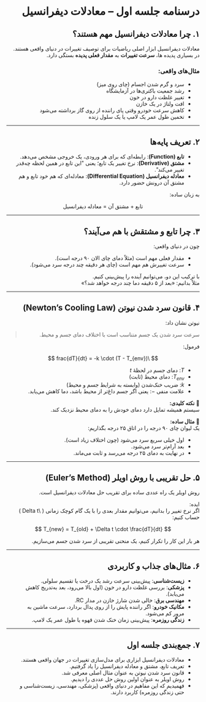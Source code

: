 <div dir="rtl">

# درسنامه جلسه اول – معادلات دیفرانسیل  

## ۱. چرا معادلات دیفرانسیل مهم هستند؟  
معادلات دیفرانسیل ابزار اصلی ریاضیات برای توصیف تغییرات در دنیای واقعی هستند.  
در بسیاری پدیده ها، **سرعت تغییرات** به **مقدار فعلی پدیده** بستگی دارد.  

### مثال‌های واقعی:  
- سرد و گرم شدن اجسام (چای روی میز)  
- رشد جمعیت باکتری‌ها در آزمایشگاه  
- تغییر غلظت دارو در خون  
- افت ولتاژ در یک خازن  
- کاهش سرعت خودرو وقتی پای راننده از روی گاز برداشته می‌شود  
- تخمین طول عمر یک لامپ یا یک سلول زنده  

---

## ۲. تعریف پایه‌ها  

- **تابع (Function)**: رابطه‌ای که برای هر ورودی، یک خروجی مشخص می‌دهد.  
- **مشتق (Derivative)**: نرخ تغییر یک تابع؛ یعنی "این تابع در همین لحظه چه‌قدر تغییر می‌کند".  
- **معادله دیفرانسیل (Differential Equation)**: معادله‌ای که هم خود تابع و هم مشتق آن درونش حضور دارد.  

به زبان ساده:  

$$
\text{تابع + مشتق آن = معادله دیفرانسیل}
$$  

---

## ۳. چرا تابع و مشتقش با هم می‌آیند؟  

چون در دنیای واقعی:  
- مقدار فعلی مهم است (مثلاً دمای چای الان ۹۰ درجه است).  
- سرعت تغییرش هم مهم است (چای هر دقیقه چند درجه سرد می‌شود).  

با ترکیب این دو، می‌توانیم آینده را پیش‌بینی کنیم.  
مثلاً بدانیم: «بعد از ۵ دقیقه دما چند درجه خواهد شد؟»  

---

## ۴. قانون سرد شدن نیوتن (Newton’s Cooling Law)  

نیوتن نشان داد:  
> سرعت سرد شدن یک جسم متناسب است با اختلاف دمای جسم و محیط.  

فرمول:  

$$
\frac{dT}{dt} = -k \cdot (T - T_{env})
$$  

<div dir="rtl"  >

- $T$: دمای جسم در لحظهٔ $t$  
- $T_{env}$: دمای محیط (ثابت)  
- $k$: ضریب خنک‌شدن (وابسته به شرایط جسم و محیط)  
- علامت منفی $-$: یعنی اگر جسم داغ‌تر از محیط باشد، دما کاهش می‌یابد.  

</div>


🔑 **نکته کلیدی:**  
سیستم همیشه تمایل دارد دمای خودش را به دمای محیط نزدیک کند.  

🍵 **مثال ساده:**  
یک لیوان چای ۹۰ درجه را در اتاق ۲۵ درجه بگذاریم:  
- اول خیلی سریع سرد می‌شود (چون اختلاف زیاد است).  
- بعد آرام‌تر سرد می‌شود.  
- در نهایت به دمای ۲۵ درجه می‌رسد و ثابت می‌ماند.  

---

## ۵. حل تقریبی با روش اویلر (Euler’s Method)  

روش اویلر یک راه عددی ساده برای تقریب حل معادلات دیفرانسیل است.  

ایده:  
اگر نرخ تغییر را بدانیم، می‌توانیم مقدار بعدی را با یک گام کوچک زمانی \( \Delta t \) حساب کنیم:  

$$
T_{new} = T_{old} + \Delta t \cdot \frac{dT}{dt}
$$  

هر بار این کار را تکرار کنیم، یک منحنی تقریبی از سرد شدن جسم می‌سازیم.  

---

## ۶. مثال‌های جذاب و کاربردی  

- **زیست‌شناسی**: پیش‌بینی سرعت رشد یک درخت یا تقسیم سلولی.  
- **پزشکی**: بررسی غلظت دارو در خون (اول بالا می‌رود، بعد به‌تدریج کاهش می‌یابد).  
- **مهندسی برق**: خالی شدن شارژ خازن در مدار RC.  
- **مکانیک خودرو**: اگر راننده پایش را از روی پدال بردارد، سرعت ماشین به مرور کم می‌شود.  
- **زندگی روزمره**: پیش‌بینی زمان خنک شدن قهوه یا طول عمر یک لامپ.  

---

## ۷. جمع‌بندی جلسه اول  

- معادلات دیفرانسیل ابزاری برای مدل‌سازی تغییرات در جهان واقعی هستند.  
- تعریف تابع، مشتق و معادله دیفرانسیل را یاد گرفتیم.  
- قانون سرد شدن نیوتن به عنوان مثال اصلی معرفی شد.  
- روش اویلر به عنوان اولین روش حل عددی را دیدیم.  
- فهمیدیم که این مفاهیم در دنیای واقعی (پزشکی، مهندسی، زیست‌شناسی و حتی زندگی روزمره) کاربرد دارند.  

</div>  
